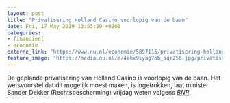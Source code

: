 ```yaml
---
layout: post
title: "Privatisering Holland Casino voorlopig van de baan"
date: Fri, 17 May 2019 13:53:29 +0200
categories: 
- financieel 
- economie 
externe_link: "https://www.nu.nl/economie/5897115/privatisering-holland-casino-voorlopig-van-de-baan.html"
feature_image: "https://media.nu.nl/m/4ehx9iyag7bb_sqr256.jpg/privatisering-holland-casino-voorlopig-van-de-baan.jpg"
---
```


De geplande privatisering van Holland Casino is voorlopig van de baan. Het wetsvoorstel dat dit mogelijk moest maken, is ingetrokken, laat minister Sander Dekker (Rechtsbescherming) vrijdag weten volgens <em><a href="https://www.bnr.nl/nieuws/binnenland/10378450/minister-dekker-geen-privatisering-holland-casino" target="_blank">BNR</a></em>.
